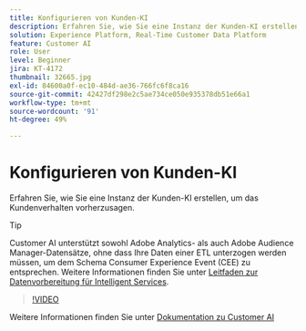 ```yaml
---
title: Konfigurieren von Kunden-KI
description: Erfahren Sie, wie Sie eine Instanz der Kunden-KI erstellen, um das Kundenverhalten vorherzusagen.
solution: Experience Platform, Real-Time Customer Data Platform
feature: Customer AI
role: User
level: Beginner
jira: KT-4172
thumbnail: 32665.jpg
exl-id: 84600a0f-ec10-484d-ae36-766fc6f8ca16
source-git-commit: 42427df298e2c5ae734ce050e935378db51e66a1
workflow-type: tm+mt
source-wordcount: '91'
ht-degree: 49%

---
```


# Konfigurieren von Kunden-KI

Erfahren Sie, wie Sie eine Instanz der Kunden-KI erstellen, um das Kundenverhalten vorherzusagen.

>[!TIP]
>
>Customer AI unterstützt sowohl Adobe Analytics- als auch Adobe Audience Manager-Datensätze, ohne dass Ihre Daten einer ETL unterzogen werden müssen, um dem Schema Consumer Experience Event (CEE) zu entsprechen. Weitere Informationen finden Sie unter [Leitfaden zur Datenvorbereitung für Intelligent Services](https://experienceleague.adobe.com/docs/experience-platform/intelligent-services/data-preparation.html?lang=de).

>[!VIDEO](https://video.tv.adobe.com/v/32665?quality=12&learn=on)

Weitere Informationen finden Sie unter [Dokumentation zu Customer AI](https://experienceleague.adobe.com/docs/experience-platform/intelligent-services/customer-ai/overview.html?lang=de)
